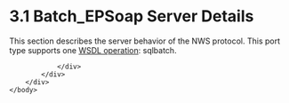 <html dir="LTR" xmlns:mshelp="http://msdn.microsoft.com/mshelp" xmlns:ddue="http://ddue.schemas.microsoft.com/authoring/2003/5" xmlns:xlink="http://www.w3.org/1999/xlink" xmlns:tool="http://www.microsoft.com/tooltip">
    <head>
        <meta http-equiv="Content-Type" content="text/html; CHARSET=utf-8"></meta>
        <meta name="save" content="history"></meta>
        <title>3.1 Batch_EPSoap Server Details</title>
        <xml>
            <mshelp:toctitle title="3.1 Batch_EPSoap Server Details"></mshelp:toctitle>
            <mshelp:rltitle title="[MS-SSNWS]: Batch_EPSoap Server Details"></mshelp:rltitle>
            <mshelp:keyword index="A" term="2dd0a8e1-5ab8-4b89-b56d-5e2775bbd6d3"></mshelp:keyword>
            <mshelp:attr name="DCSext.ContentType" value="open specification"></mshelp:attr>
            <mshelp:attr name="AssetID" value="2dd0a8e1-5ab8-4b89-b56d-5e2775bbd6d3"></mshelp:attr>
            <mshelp:attr name="TopicType" value="kbRef"></mshelp:attr>
            <mshelp:attr name="DCSext.Title" value="[MS-SSNWS]: Batch_EPSoap Server Details" />
        </xml>
    </head>
    <body>
        <div id="header">
            <h1 class="heading">3.1 Batch_EPSoap Server Details</h1>
        </div>
        <div id="mainSection">
            <div id="mainBody">
                <div id="allHistory" class="saveHistory"></div>
                <div id="sectionSection0" class="section" name="collapseableSection">
                    

<p>This section describes the server behavior of the NWS
protocol. This port type supports one <a href="4baedaec-b5a7-4176-be88-e1cec659ab8c.htm#gt_3f81265d-5456-4bfe-b795-ac5bf522b299">WSDL operation</a>: sqlbatch.</p>


                </div>
            </div>
        </div>
    </body>
</html>